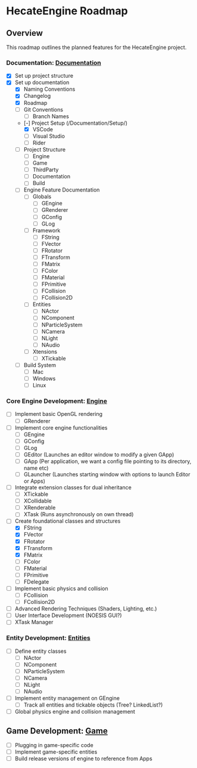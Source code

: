# HecateEngine Roadmap

## Overview

This roadmap outlines the planned features for the HecateEngine project.

### Documentation: [Documentation](/Documentation/README.md)
- [x] Set up project structure
- [x] Set up documentation
    - [x] Naming Conventions
    - [x] Changelog
    - [x] Roadmap
    - [ ] Git Conventions
        - [ ] Branch Names
    - [-] Project Setup (/Documentation/Setup/)
        - [x] VSCode
        - [ ] Visual Studio
        - [ ] Rider
    - [ ] Project Structure
        - [ ] Engine
        - [ ] Game
        - [ ] ThirdParty
        - [ ] Documentation
        - [ ] Build
    - [ ] Engine Feature Documentation
      - [ ] Globals
        - [ ] GEngine
        - [ ] GRenderer
        - [ ] GConfig
        - [ ] GLog
      - [ ] Framework
        - [ ] FString
        - [ ] FVector
        - [ ] FRotator
        - [ ] FTransform
        - [ ] FMatrix
        - [ ] FColor
        - [ ] FMaterial
        - [ ] FPrimitive
        - [ ] FCollision
        - [ ] FCollision2D
      - [ ] Entities
        - [ ] NActor
        - [ ] NComponent
        - [ ] NParticleSystem
        - [ ] NCamera
        - [ ] NLight
        - [ ] NAudio
      - [ ] Xtensions
        - [ ] XTickable
    - [ ] Build System
      - [ ] Mac
      - [ ] Windows
      - [ ] Linux

### Core Engine Development: [Engine](/Documentation/Engine/README.md)
- [ ] Implement basic OpenGL rendering
  - [ ] GRenderer
- [ ] Implement core engine functionalities
  - [ ] GEngine
  - [ ] GConfig
  - [ ] GLog
  - [ ] GEditor (Launches an editor window to modify a given GApp)
  - [ ] GApp (Per application, we want a config file pointing to its directory, name etc)
  - [ ] GLauncher (Launches starting window with options to launch Editor or Apps)
- [ ] Integrate extension classes for dual inheritance
  - [ ] XTickable
  - [ ] XCollidable
  - [ ] XRenderable
  - [ ] XTask (Runs asynchronously on own thread)
- [ ] Create foundational classes and structures
  - [x] FString
  - [x] FVector
  - [x] FRotator
  - [x] FTransform
  - [x] FMatrix
  - [ ] FColor
  - [ ] FMaterial
  - [ ] FPrimitive
  - [ ] FDelegate
- [ ] Implement basic physics and collision
  - [ ] FCollision
  - [ ] FCollision2D
- [ ] Advanced Rendering Techniques (Shaders, Lighting, etc.)
- [ ] User Interface Development (NOESIS GUI?)
- [ ] XTask Manager

### Entity Development: [Entities](/Documentation/Engine/Entities/README.md)
- [ ] Define entity classes
  - [ ] NActor
  - [ ] NComponent
  - [ ] NParticleSystem
  - [ ] NCamera
  - [ ] NLight
  - [ ] NAudio
- [ ] Implement entity management on GEngine
    - [ ] Track all entities and tickable objects (Tree? LinkedList?)
- [ ] Global physics engine and collision management

## Game Development: [Game](/Documentation/Game/README.md)
- [ ] Plugging in game-specific code
- [ ] Implement game-specific entities
- [ ] Build release versions of engine to reference from Apps